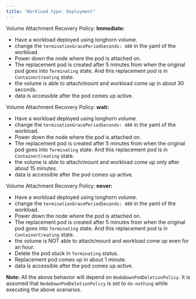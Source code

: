 ```yaml
---
title: "Workload type: Deployment"
---
```

Volume Attachment Recovery Policy: **Immediate:**
- Have a workload deployed using longhorn volume.
- change the `terminationGracePeriodSeconds: 480` in the yaml of the workload.
- Power down the node where the pod is attached on.
- The replacement pod is created after 5 minutes from when the original pod goes into `Terminating` state. And this replacement pod is in `ContainerCreating` state.
- the volume is able to attach/mount and workload come up in about 30 seconds.
- data is accessible after the pod comes up active.

Volume Attachment Recovery Policy: **wait:**

- Have a workload deployed using longhorn volume.
- change the `terminationGracePeriodSeconds: 480` in the yaml of the workload.
- Power down the node where the pod is attached on.
- The replacement pod is created after 5 minutes from when the original pod goes into `Terminating` state. And this replacement pod is in `ContainerCreating` state.
- the volume is able to attach/mount and workload come up only after about 15 minutes.
- data is accessible after the pod comes up active.

Volume Attachment Recovery Policy: **never:**

- Have a workload deployed using longhorn volume.
- change the `terminationGracePeriodSeconds: 480` in the yaml of the workload.
- Power down the node where the pod is attached on.
- The replacement pod is created after 5 minutes from when the original pod goes into `Terminating` state. And this replacement pod is in `ContainerCreating` state.
- the volume is NOT able to attach/mount and workload come up even for an hour.
- Delete the pod stuck in `Terminating` status.
- Replacement pod comes up in about 1 minute.
- data is accessible after the pod comes up active.

**Note:** All the above behavior will depend on `NodeDownPodDeletionPolicy`. It is assumed that `NodeDownPodDeletionPolicy` is set to `do-nothing` while executing the above scenarios.
